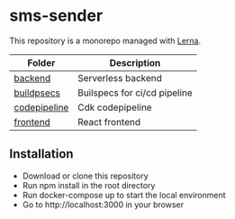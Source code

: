 # sms-sender

This repository is a monorepo managed with [Lerna](https://github.com/lerna/lerna).

| Folder                        | Description                  |
| ----------------------------- | ---------------------------- |
| [backend](/backend)           | Serverless backend           |
| [buildpsecs](/buildspecs)     | Builspecs for ci/cd pipeline |
| [codepipeline](/codepipeline) | Cdk codepipeline             |
| [frontend](/frontend)         | React frontend               |

## Installation

- Download or clone this repository
- Run npm install in the root directory
- Run docker-compose up to start the local environment
- Go to http://localhost:3000 in your browser

